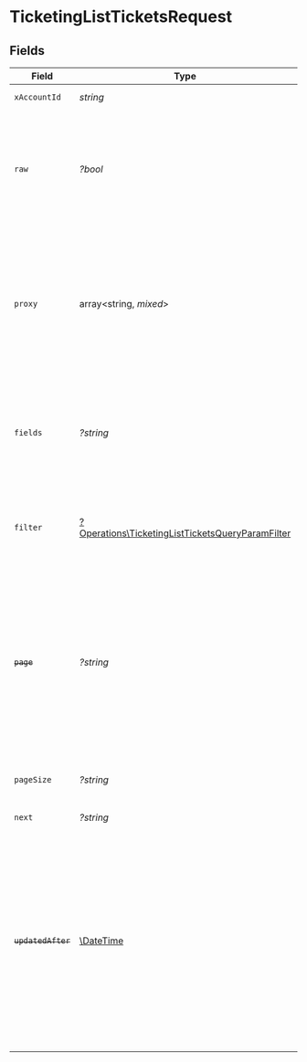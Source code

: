 # TicketingListTicketsRequest


## Fields

| Field                                                                                                                                                                                                                      | Type                                                                                                                                                                                                                       | Required                                                                                                                                                                                                                   | Description                                                                                                                                                                                                                | Example                                                                                                                                                                                                                    |
| -------------------------------------------------------------------------------------------------------------------------------------------------------------------------------------------------------------------------- | -------------------------------------------------------------------------------------------------------------------------------------------------------------------------------------------------------------------------- | -------------------------------------------------------------------------------------------------------------------------------------------------------------------------------------------------------------------------- | -------------------------------------------------------------------------------------------------------------------------------------------------------------------------------------------------------------------------- | -------------------------------------------------------------------------------------------------------------------------------------------------------------------------------------------------------------------------- |
| `xAccountId`                                                                                                                                                                                                               | *string*                                                                                                                                                                                                                   | :heavy_check_mark:                                                                                                                                                                                                         | The account identifier                                                                                                                                                                                                     |                                                                                                                                                                                                                            |
| `raw`                                                                                                                                                                                                                      | *?bool*                                                                                                                                                                                                                    | :heavy_minus_sign:                                                                                                                                                                                                         | Indicates that the raw request result should be returned in addition to the mapped result (default value is false)                                                                                                         |                                                                                                                                                                                                                            |
| `proxy`                                                                                                                                                                                                                    | array<string, *mixed*>                                                                                                                                                                                                     | :heavy_minus_sign:                                                                                                                                                                                                         | Query parameters that can be used to pass through parameters to the underlying provider request by surrounding them with 'proxy' key                                                                                       |                                                                                                                                                                                                                            |
| `fields`                                                                                                                                                                                                                   | *?string*                                                                                                                                                                                                                  | :heavy_minus_sign:                                                                                                                                                                                                         | The comma separated list of fields that will be returned in the response (if empty, all fields are returned)                                                                                                               | id,remote_id,type,ticket_number,title,creator_id,remote_creator_id,reporters,assignees,content,parent_id,remote_parent_id,closed_at,ticket_url,status,priority,tags,projects,components,organization,created_at,updated_at |
| `filter`                                                                                                                                                                                                                   | [?Operations\TicketingListTicketsQueryParamFilter](../../Models/Operations/TicketingListTicketsQueryParamFilter.md)                                                                                                        | :heavy_minus_sign:                                                                                                                                                                                                         | Filter parameters that allow greater customisation of the list response                                                                                                                                                    |                                                                                                                                                                                                                            |
| ~~`page`~~                                                                                                                                                                                                                 | *?string*                                                                                                                                                                                                                  | :heavy_minus_sign:                                                                                                                                                                                                         | : warning: ** DEPRECATED **: This will be removed in a future release, please migrate away from it as soon as possible.<br/><br/>The page number of the results to fetch                                                   |                                                                                                                                                                                                                            |
| `pageSize`                                                                                                                                                                                                                 | *?string*                                                                                                                                                                                                                  | :heavy_minus_sign:                                                                                                                                                                                                         | The number of results per page (default value is 25)                                                                                                                                                                       |                                                                                                                                                                                                                            |
| `next`                                                                                                                                                                                                                     | *?string*                                                                                                                                                                                                                  | :heavy_minus_sign:                                                                                                                                                                                                         | The unified cursor                                                                                                                                                                                                         |                                                                                                                                                                                                                            |
| ~~`updatedAfter`~~                                                                                                                                                                                                         | [\DateTime](https://www.php.net/manual/en/class.datetime.php)                                                                                                                                                              | :heavy_minus_sign:                                                                                                                                                                                                         | : warning: ** DEPRECATED **: This will be removed in a future release, please migrate away from it as soon as possible.<br/><br/>Use a string with a date to only select results updated after that given date             | 2020-01-01T00:00:00.000Z                                                                                                                                                                                                   |